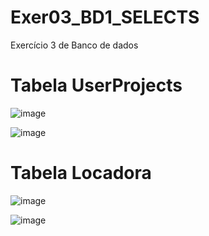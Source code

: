 # Exer03_BD1_SELECTS

Exercício 3 de Banco de dados


# Tabela UserProjects
![image](https://github.com/Felliny/Exer03_BD1_SELECTS/assets/99506287/8e44399b-4188-4709-a36a-c710e80bf8a4)


![image](https://github.com/Felliny/Exer03_BD1_SELECTS/assets/99506287/9f279839-0ea7-432f-82d0-c2d5b3ff4b3a)



# Tabela Locadora

![image](https://github.com/Felliny/Exer03_BD1_SELECTS/assets/99506287/6aa4d10b-1309-4017-8569-1db3b0180349)


![image](https://github.com/Felliny/Exer03_BD1_SELECTS/assets/99506287/c0ed4710-35c6-41cc-81f3-131b850d01eb)





